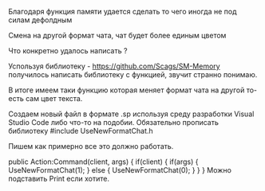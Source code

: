 Благодаря функция памяти удается сделать то чего иногда не под силам дефолдным

Смена на другой формат чата, чат будет более единым цветом 

Что конкретно удалось написать ?



Успользуя библиотеку - https://github.com/Scags/SM-Memory получилось написать библиотеку с функцией, звучит странно понимаю.



В итоге имеем таки функцию которая меняет формат чата на другой то-есть сам цвет текста.



Создаем новый файл в формате .sp используя среду разработки Visual Studio Code либо что-то на подобии.
Обязательно прописать библиотеку #include UseNewFormatChat.h



Пишем как примерно все это должно работать.

public Action:Command(client, args)
{ 
	  if(client)
	  {
		    if(args)
		    {
			      UseNewFormatChat(1);
		    }
		    else
		    {
			      UseNewFormatChat(0);
		    }
	  }
}
Можно подставить Print если хотите.

